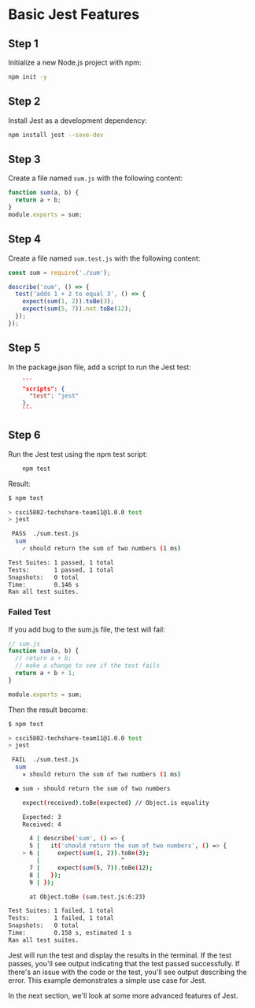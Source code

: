 # Basic Jest Features

## Step 1

Initialize a new Node.js project with npm:

```bash
npm init -y

```

## Step 2

Install Jest as a development dependency:

```bash
npm install jest --save-dev

```

## Step 3

Create a file named `sum.js` with the following content:

```js
function sum(a, b) {
  return a + b;
}
module.exports = sum;
```

## Step 4

Create a file named `sum.test.js` with the following content:

```js
const sum = require('./sum');

describe('sum', () => {
  test('adds 1 + 2 to equal 3', () => {
    expect(sum(1, 2)).toBe(3);
    expect(sum(5, 7)).not.toBe(12);
  });
});
```

## Step 5

In the package.json file, add a script to run the Jest test:

````json
    ```
    "scripts": {
      "test": "jest"
    },
    ```
````

## Step 6

Run the Jest test using the npm test script:

```bash
    npm test
```

Result:

```bash
$ npm test

> csci5802-techshare-team11@1.0.0 test
> jest

 PASS  ./sum.test.js
  sum
    ✓ should return the sum of two numbers (1 ms)

Test Suites: 1 passed, 1 total
Tests:       1 passed, 1 total
Snapshots:   0 total
Time:        0.146 s
Ran all test suites.
```

### Failed Test

If you add bug to the sum.js file, the test will fail:

```js
// sum.js
function sum(a, b) {
  // return a + b;
  // make a change to see if the test fails
  return a + b + 1;
}

module.exports = sum;
```

Then the result become:

```bash
$ npm test

> csci5802-techshare-team11@1.0.0 test
> jest

 FAIL  ./sum.test.js
  sum
    ✕ should return the sum of two numbers (1 ms)

  ● sum › should return the sum of two numbers

    expect(received).toBe(expected) // Object.is equality

    Expected: 3
    Received: 4

      4 | describe('sum', () => {
      5 |   it('should return the sum of two numbers', () => {
    > 6 |     expect(sum(1, 2)).toBe(3);
        |                       ^
      7 |     expect(sum(5, 7)).toBe(12);
      8 |   });
      9 | });

      at Object.toBe (sum.test.js:6:23)

Test Suites: 1 failed, 1 total
Tests:       1 failed, 1 total
Snapshots:   0 total
Time:        0.158 s, estimated 1 s
Ran all test suites.
```

Jest will run the test and display the results in the terminal. If the test passes, you'll see output indicating that the test passed successfully. If there's an issue with the code or the test, you'll see output describing the error. This example demonstrates a simple use case for Jest.

In the next section, we'll look at some more advanced features of Jest.
